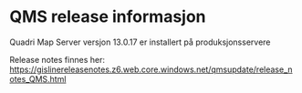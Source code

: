 # QMS release informasjon

Quadri Map Server versjon 13.0.17 er installert på produksjonsservere

Release notes finnes her:
https://gislinereleasenotes.z6.web.core.windows.net/qmsupdate/release_notes_QMS.html
